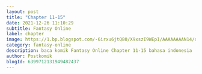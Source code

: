 ```yaml
---
layout: post 
title: "Chapter 11-15"
date: 2021-12-26 11:10:29
subtitle: Fantasy Online
label: chapter
image: https://1.bp.blogspot.com/-6irxu6jtQ80/X9xszI9WEpI/AAAAAAAAN14/dWIXJURA9oYR0Sr_GWOPjjDBCBqhcPXrQCLcBGAsYHQ/s72-c/download-28.jpg
category: fantasy-online
description: baca komik Fantasy Online Chapter 11-15 bahasa indonesia 
author: Postkomik
blogId: 6399712131949482437
---
```

